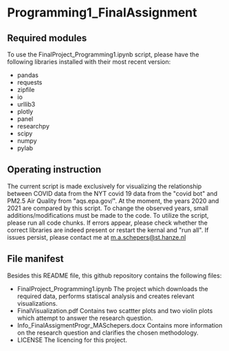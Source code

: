 # Programming1_FinalAssignment

## Required modules
To use the FinalProject_Programming1.ipynb script, please have the following libraries installed with their most recent version:
* pandas
* requests
* zipfile
* io
* urllib3
* plotly
* panel
* researchpy
* scipy
* numpy
* pylab


## Operating instruction
The current script is made exclusively for visualizing the relationship between COVID data from the NYT covid 19 data from the "covid bot" and PM2.5 Air Quality from "aqs.epa.gov/". At the moment, the years 2020 and 2021 are compared by this script. To change the observed years, small additions/modifications must be made to the code.
To utilize the script, please run all code chunks. If errors appear, please check whether the correct libraries are indeed present or restart the kernal and "run all".
If issues persist, please contact me at m.a.schepers@st.hanze.nl

## File manifest
Besides this README file, this github repository contains the following files:
* FinalProject_Programming1.ipynb
The project which downloads the required data, performs statiscal analysis and creates relevant visualizations.  
* FinalVisualization.pdf
Contains two scattter plots and two violin plots which attempt to answer the research question.
* Info_FinalAssigmentProgr_MASchepers.docx
Contains more information on the research question and clarifies the chosen methodology.
* LICENSE
The licencing for this project.